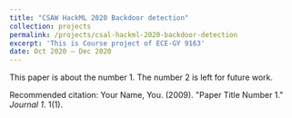 ```yaml
---
title: "CSAW HackML 2020 Backdoor detection"
collection: projects
permalink: /projects/csal-hackml-2020-backdoor-detection
excerpt: 'This is Course project of ECE-GY 9163'
date: Oct 2020 – Dec 2020
---
```

This paper is about the number 1. The number 2 is left for future work.

Recommended citation: Your Name, You. (2009). "Paper Title Number 1." <i>Journal 1</i>. 1(1).
